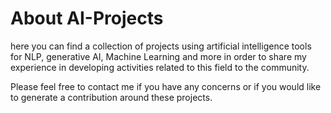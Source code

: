# About AI-Projects

here you can find a collection of projects using artificial intelligence tools for NLP, generative AI, 
Machine Learning and more in order to share my experience in developing activities related to this field to the community.

Please feel free to contact me if you have any concerns or if you would like to generate a contribution around these projects.
